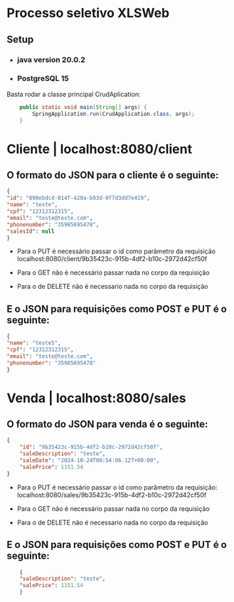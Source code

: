 # Processo seletivo XLSWeb

## Setup

- <h3>java version 20.0.2</h3>
- <h3>PostgreSQL 15</h3>

Basta rodar a classe principal CrudAplication:<br>

```java
	public static void main(String[] args) {
		SpringApplication.run(CrudApplication.class, args);
	}
```

# Cliente | localhost:8080/client<br>

## O formato do JSON para o cliente é o seguinte:

```JSON
{
"id": "090ebdcd-014f-420a-b93d-0f7d3dd7e419",
"name": "teste",
"cpf": "12312312315",
"email": "teste@teste.com",
"phonenumber": "35985695478",
"salesId": null
}
```

- Para o PUT é necessário passar o id como parâmetro da requisição<br>
  localhost:8080/client/9b35423c-915b-4df2-b10c-2972d42cf50f

- Para o GET não é necessário passar nada no corpo da requisição<br>

- Para o de DELETE não é necessario nada no corpo da requisição

## E o JSON para requisições como POST e PUT é o seguinte:

```JSON
{
"name": "teste5",
"cpf": "12312312315",
"email": "teste@teste.com",
"phonenumber": "35985695478"
}
```

# Venda | localhost:8080/sales<br>

## O formato do JSON para venda é o seguinte:

```JSON
{
    "id": "9b35423c-915b-4df2-b10c-2972d42cf50f",
    "saleDescription": "teste",
    "saleDate": "2024-10-24T00:54:06.127+00:00",
    "salePrice": 1151.54
}
```

- Para o PUT é necessário passar o id como parâmetro da requisição:<br>
  localhost:8080/sales/9b35423c-915b-4df2-b10c-2972d42cf50f

- Para o GET não é necessário passar nada no corpo da requisição<br>

- Para o de DELETE não é necessario nada no corpo da requisição

## E o JSON para requisições como POST e PUT é o seguinte:

```JSON
	{
    "saleDescription": "teste",
    "salePrice": 1151.54
	}
```
